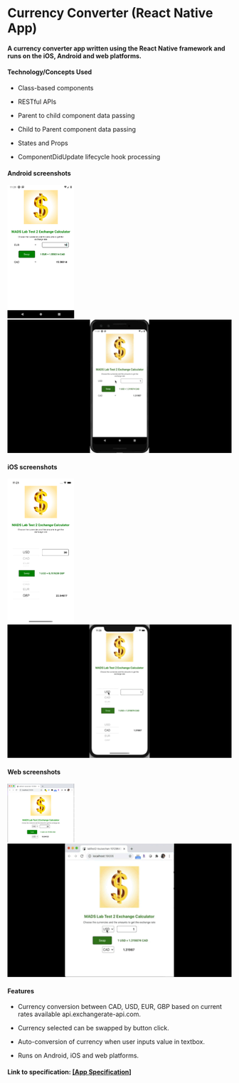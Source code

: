# Currency Converter (React Native App)
#### A currency converter app written using the React Native framework and runs on the iOS, Android and web platforms.

#### Technology/Concepts Used

* Class-based components

* RESTful APIs

* Parent to child component data passing

* Child to Parent component data passing

* States and Props

* ComponentDidUpdate lifecycle hook processing

#### Android screenshots

<img src="./screenshots/currency-converter-android.png" alt="CC image for Android" width="150">     <img src="./screenshots/currency-converter-android.gif" alt="CC gif for Android" height="300">
#### iOS screenshots

<img src="./screenshots/currency-converter-ios.png" alt="CC image for iOS" width="150">     <img src="./screenshots/currency-converter-ios.gif" alt="CC gif for iOS" height="300">

#### Web screenshots

<img src="./screenshots/currency-converter-web.png" alt="CC image for web" width="150">     <img src="./screenshots/currency-converter-web.gif" alt="CC gif for web" height="300">

#### Features

* Currency conversion between CAD, USD, EUR, GBP based on current rates available api.exchangerate-api.com.

* Currency selected can be swapped by button click.

* Auto-conversion of currency when user inputs value in textbox.

* Runs on Android, iOS and web platforms.

#### Link to specification: <a href="./docs/MADS4008-Lab Test 2.pdf" target="_blank">[App Specification]</a>
